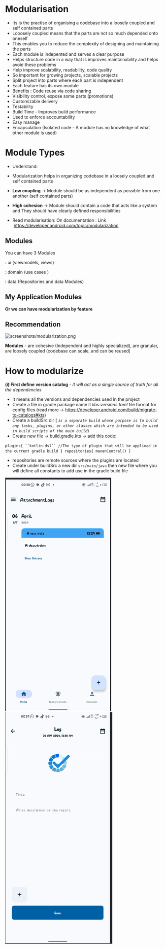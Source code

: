 
# Modularisation
- Its is the practise of organising a codebase into a loosely coupled and self contained parts
- Looosely coupled means that the parts are not so much depended onto oneself
- This enables you to reduce the complexity of designing and maintaining the parts
- Each module is indepented and serves a clear purpose
- Helps structure code in a way that is improves maintainability and helps avoid these problems
- Help improve scalability, readability, code quality
- So important for growing projects, scalable projects
- Split project into parts where each part is independent
- Each feature has its own module
- Benefits : Code reuse via code sharing
- Visibility control, expose some parts (promotions)
- Customizable delivery
- Testability
- Build Time - Improves build performance
- Used to enforce accountability
- Easy manage
- Encapsulation (Isolated code - A module has no knowledge of what other module is used)

# Module Types
- Understand:
- Modularization helps in organizing codebase in a loosely coupled and self contained parts
- **Low coupling** -> Module should be as independent as possible from one another (self contained parts)
- **High cohesion** -> Module should contain a code that acts like a system and They should have clearly defined responsibilities

- Read modularisation: On documentation : Link :https://developer.android.com/topic/modularization

## Modules

You can have 3 Modules

: ui (viewmodels, views)

: domain (use cases )

: data (Repositories and data Modules)

## My Application Modules



**Or we can have modularization by feature**

## Recommendation

![screenshots/modularization.png](https://via.placeholder.com/468x300?text=App+Screenshot+Here)

**Modules** - are cohesive (Independent and highly specialized), are granular, are loosely coupled (codebase can scale, and can be reused)


# How to modularize

**(i) First define version catalog** - _It will act as a single source of truth for all the dependencies_

- It means all the versions and dependencies used in the project
- Create a file in gradle package name it _libs.versions.toml_ file format for config files (read more -> https://developer.android.com/build/migrate-to-catalogs#kts)
- Create a buildSrc dir ( _`is a separate build whose purpose is to build any tasks, plugins, or other classes which are intended to be used in build scripts of the main build`_)
- Create new file -> build.gradle.kts -> add this code:

`plugins{
``kotlin-dsl`` //The type of plugin that will be appliead in the current gradle build
}
repositories{
mavenCentral()
}`
- repositories are remote sources where the plugins are located
- Create under buildSrc a new dir `src/main/java` then new file where you will define all constants to add use in the gradle build file

![img.png](images/img.png)
![img_1.png](images/img_1.png)
